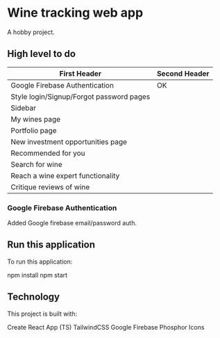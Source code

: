 # Wine tracking web app

A hobby project.

## High level to do

| First Header                             | Second Header |
| ---------------------------------------- | ------------- |
| Google Firebase Authentication           | OK            |
| Style login/Signup/Forgot password pages |               |
| Sidebar                                  |               |
| My wines page                            |               |
| Portfolio page                           |               |
| New investment opportunities page        |               |
| Recommended for you                      |               |
| Search for wine                          |               |
| Reach a wine expert functionality        |               |
| Critique reviews of wine                 |               |

### Google Firebase Authentication

Added Google firebase email/password auth.

## Run this application

To run this application:

npm install
npm start

## Technology

This project is built with:

Create React App (TS)
TailwindCSS
Google Firebase
Phosphor Icons
